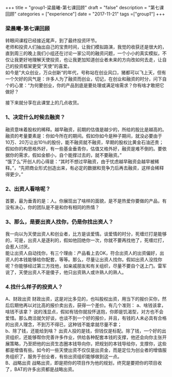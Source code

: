 +++
title = "group1-梁晨曦-第七课回顾"
draft = "false"
description = "第七课回顾"
categories = ["experience"]
date = "2017-11-21"
tags =["group1"]
+++
### 梁晨曦-第七课回顾
转眼间课程已经接近尾声，到了最终投资环节。<br/>
老师和投资人们抽出自己的宝贵时间，让我们模拟路演，我觉的收获还是很大的，直到周三的晚上我们小组还在讨论一家公司的融资问题，一个小小的真实模拟，不仅让我更好地理解天使投资，也让我更加知道创业者未来的方向改如何去走，让自己的投资框架更受“天使”的喜爱。<br/>
如今是”大众创业，万众创新“的年代，号称站在创业风口，猪都可以飞上天，但有一个欠好的风气是：许多人为了融资而创业，切记，在创业和融资的时分，问下自个的心里：“为何要创业，你的产品到底是要处理或满足啥需求？你有啥才敢把它做好？<br/>

接下来就分享在此课堂上的几点收货。<br/>
### 1、决定什么时候去融资？
融资意味着股权的稀释。越早融资，前期的估值是越少的，所给的股比是越高的。融资的考量要素是：你如今所在的期间。假如你如今是种子期间，就没必要由于10万、20万让出10％的股份，能不融资就不融资，早期的股权比黄金石油还贵；假如你的构思格外好，有一些基金垂青你，估值又格外好，融资是难不倒的。要依据你的需求，假如金额小，自个能撑过去的，就不要融资。” <br/>
“饿了么”开创人的心得是：“其时不想过早融资，由于忧虑越早融资会越早被稀释。”，“先把商业形式创造出来，有必定的数据和竞争力后再去融资，这样会稀释得更少。” <br/>
### 2、出资人看啥呢？
首要，最为垂青的是：人。你展现出了啥样的面貌，是不是热爱你要做的产品，有没有决心，你的团队是不是和你有相同的热情？<br/>
### 3、那么，是要出资人找你，仍是你找出资人？
我一向以为天使出资人和创业者，比方是谈爱情。谈爱情的时分，死缠烂打是能够的，可是，出资人是逐利的，假如他回绝你一次，你就不要再找他了，死缠烂打，会惹人讨厌。<br/>
能让出资人自动找你，有三个理由：产品看上去OK，符合出资人的出资偏好，出资人的本钱能够给你配套，等等。那么，尽量让出资人找你。假如出资人没找你呢？你能够经过第三方找他，如亲戚朋友和有关组织，尽量不要自个送上门。雷军说了，天使出资人不是傻子，他只出资熟人或许熟人的熟人。<br/>
### 4.找什么样子的投资人？
A、财政出资
财政出资，这是对比多见的，也叫股权出资，用当下的报价买你，然后后期他再以对比高的报价卖出去，获得一个差价。有几个准则：
a、啥钱该拿，啥钱不该拿？
说的浅显点，假如有钱你就投怀送抱，你即是饥渴型，对方也不会爱惜。那么商洽就欠好谈，也谈不到一个好的报价，并且，有钱的人未必具有合格的出资人理念，不到万不得已，这种钱不能拿就尽量不拿；<br/>
b、除了钱，还能给到啥？
出资人投的是钱，但钱仅是标配。除了钱，一个好的出资组织，还能够帮你完善许多作业，供给各种配套本钱的支撑，他还会向你主张开展策略，乃至把他的出资生态圈本钱导向你，把规划的本钱导给你，支撑你，这些都是增值有些。如今的一些天使出资不仅仅是出资金，而是定位为创业者的增值服务组织了，服务于创业者，有些出资组织能够做到这一点。<br/>
B、战略出资
战略出资，即是把你的项目作为他的规划，终究是要把你的项目收了，BAT的许多出资都是战略出资。<br/>


